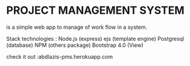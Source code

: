 # PROJECT MANAGEMENT SYSTEM 
is a simple web app to manage of work flow in a system.

Stack technologies :
Node.js (express)
ejs (template engine)
Postgresql (database)
NPM (others package)
Bootstrap 4.0 (View)

check it out :abdlazis-pms.herokuapp.com